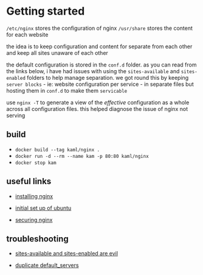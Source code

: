 # Getting started

`/etc/nginx` stores the configuration of nginx
`/usr/share` stores the content for each website

the idea is to keep configuration and content for separate from each other and keep all sites unaware of each other

the default configuration is stored in the `conf.d` folder.  as you can read from the links below, i have had issues with using the `sites-available` and `sites-enabled` folders to help manage separation.  we got round this by keeping `server blocks` - ie: website configuration per service - in separate files but hosting them in `conf.d` to make them `servicable`

use `nginx -T` to generate a view of the *effective* configuration as a whole across all configuration files.  this helped diagnose the issue of nginx not serving

## build 

- `docker build --tag kaml/nginx .`
- `docker run -d --rm --name kam -p 80:80 kaml/nginx`
- `docker stop kam`

## useful links

- [installing nginx](https://www.digitalocean.com/community/tutorials/how-to-install-nginx-on-ubuntu-18-04#step-5-setting-up-server-blocks-(recommended))

- [initial set up of ubuntu](https://www.digitalocean.com/community/tutorials/initial-server-setup-with-ubuntu-18-04)

- [securing nginx](https://www.digitalocean.com/community/tutorials/how-to-secure-nginx-with-let-s-encrypt-on-ubuntu-18-04)

## troubleshooting

- [sites-available and sites-enabled are evil](https://serverfault.com/questions/527630/difference-in-sites-available-vs-sites-enabled-vs-conf-d-directories-nginx/870709#870709)

- [duplicate default_servers](https://stackoverflow.com/questions/30973774/nginx-duplicate-default-server-error/30974115#30974115)